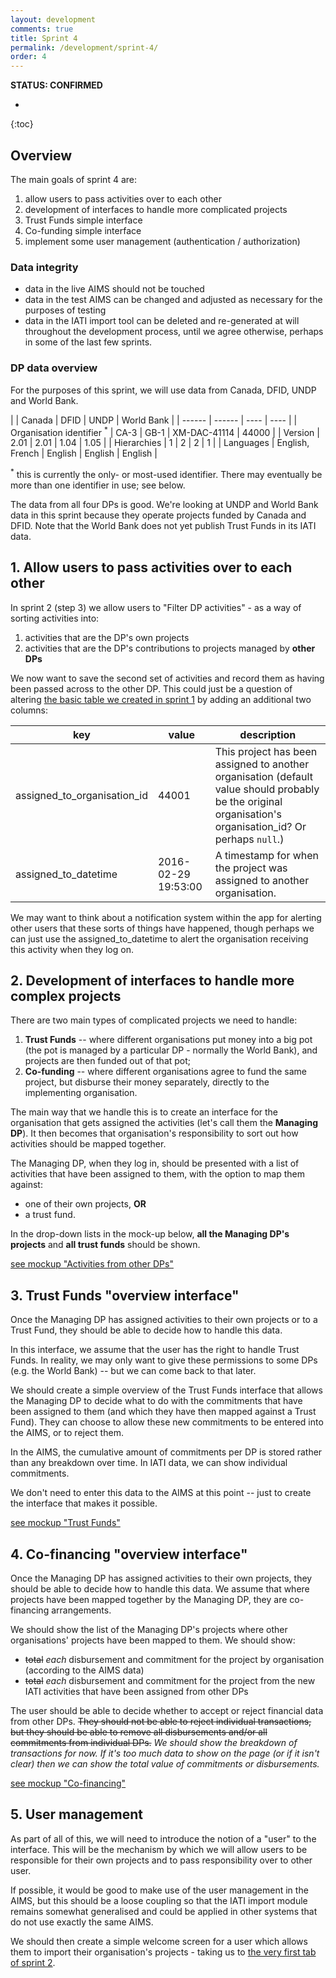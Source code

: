 ```yaml
---
layout: development
comments: true
title: Sprint 4
permalink: /development/sprint-4/
order: 4
---
```


**STATUS: CONFIRMED**

* 
{:toc}

## Overview

The main goals of sprint 4 are:

1. allow users to pass activities over to each other
2. development of interfaces to handle more complicated projects
3. Trust Funds simple interface
4. Co-funding simple interface
5. implement some user management (authentication / authorization)

### Data integrity

* data in the live AIMS should not be touched
* data in the test AIMS can be changed and adjusted as necessary for the purposes of testing
* data in the IATI import tool can be deleted and re-generated at will throughout the development process, until we agree otherwise, perhaps in some of the last few sprints.

### DP data overview

For the purposes of this sprint, we will use data from Canada, DFID, UNDP and World Bank.

|  | Canada | DFID | UNDP | World Bank |
| ------ | ------ | ---- | ---- | 
| Organisation identifier <sup>*</sup> | CA-3 | GB-1 | XM-DAC-41114 | 44000 |
| Version | 2.01 | 2.01 | 1.04 | 1.05 |
| Hierarchies | 1 | 2 | 2 | 1 |
| Languages | English, French | English | English | English |

<sup>*</sup> this is currently the only- or most-used identifier. There may eventually be more than one identifier in use; see below.

The data from all four DPs is good. We're looking at UNDP and World Bank data in this sprint because they operate projects funded by Canada and DFID. Note that the World Bank does not yet publish Trust Funds in its IATI data.

## 1. Allow users to pass activities over to each other

In sprint 2 (step 3) we allow users to "Filter DP activities" - as a way of sorting activities into:

1. activities that are the DP's own projects
2. activities that are the DP's contributions to projects managed by **other DPs**

We now want to save the second set of activities and record them as having been passed across to the other DP. This could just be a question of altering [the basic table we created in sprint 1](../sprint-1/#storing-individual-activities) by adding an additional two columns:

| key | value | description |
| --- | ----- | ----------- |
| assigned_to_organisation_id | 44001 | This project has been assigned to another organisation (default value should probably be the original organisation's organisation_id? Or perhaps `null`.) |
| assigned_to_datetime | 2016-02-29 19:53:00 | A timestamp for when the project was assigned to another organisation. |

We may want to think about a notification system within the app for alerting other users that these sorts of things have happened, though perhaps we can just use the assigned_to_datetime to alert the organisation receiving this activity when they log on.

## 2. Development of interfaces to handle more complex projects

There are two main types of complicated projects we need to handle:

1. **Trust Funds** -- where different organisations put money into a big pot (the pot is managed by a particular DP - normally the World Bank), and projects are then funded out of that pot;
2. **Co-funding** -- where different organisations agree to fund the same project, but disburse their money separately, directly to the implementing organisation.

The main way that we handle this is to create an interface for the organisation that gets assigned the activities (let's call them the **Managing DP**). It then becomes that organisation's responsibility to sort out how activities should be mapped together.

The Managing DP, when they log in, should be presented with a list of activities that have been assigned to them, with the option to map them against:

* one of their own projects, **OR**
* a trust fund.

In the drop-down lists in the mock-up below, **all the Managing DP's projects** and **all trust funds** should be shown.

[see mockup "Activities from other DPs"](http://test.brough.io/bd/sprint4.htm)

## 3. Trust Funds "overview interface"

Once the Managing DP has assigned activities to their own projects or to a Trust Fund, they should be able to decide how to handle this data.

In this interface, we assume that the user has the right to handle Trust Funds. In reality, we may only want to give these permissions to some DPs (e.g. the World Bank) -- but we can come back to that later.

We should create a simple overview of the Trust Funds interface that allows the Managing DP to decide what to do with the commitments that have been assigned to them (and which they have then mapped against a Trust Fund). They can choose to allow these new commitments to be entered into the AIMS, or to reject them.

In the AIMS, the cumulative amount of commitments per DP is stored rather than any breakdown over time. In IATI data, we can show individual commitments.

We don't need to enter this data to the AIMS at this point -- just to create the interface that makes it possible.

[see mockup "Trust Funds"](http://test.brough.io/bd/sprint4.htm)

## 4. Co-financing "overview interface"

Once the Managing DP has assigned activities to their own projects, they should be able to decide how to handle this data. We assume that where projects have been mapped together by the Managing DP, they are co-financing arrangements.

We should show the list of the Managing DP's projects where other organisations' projects have been mapped to them. We should show:

* <s>total</s> *each* disbursement and commitment for the project by organisation (according to the AIMS data)
* <s>total</s> *each* disbursement and commitment for the project from the new IATI activities that have been assigned from other DPs

The user should be able to decide whether to accept or reject financial data from other DPs. <s>They should not be able to reject individual transactions, but they should be able to remove all disbursements and/or all commitments from individual DPs.</s> *We should show the breakdown of transactions for now. If it's too much data to show on the page (or if it isn't clear) then we can show the total value of commitments or disbursements.*

[see mockup "Co-financing"](http://test.brough.io/bd/sprint4.htm)

## 5. User management

As part of all of this, we will need to introduce the notion of a "user" to the interface. This will be the mechanism by which we will allow users to be responsible for their own projects and to pass responsibility over to other user.

If possible, it would be good to make use of the user management in the AIMS, but this should be a loose coupling so that the IATI import module remains somewhat generalised and could be applied in other systems that do not use exactly the same AIMS.

We should then create a simple welcome screen for a user which allows them to import their organisation's projects - taking us to [the very first tab of sprint 2](http://test.brough.io/bd/sprint2.htm).

